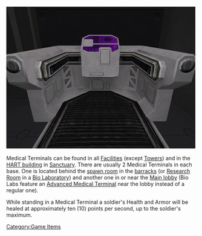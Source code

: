 ![](images/PSScreenShot0281.jpg "PSScreenShot0281.jpg")

Medical Terminals can be found in all
[Facilities](../locations/Facilities.md) (except [Towers](../locations/Towers.md))
and in the [HART building](../locations/HART_building.md) in
[Sanctuary](../locations/Sanctuary.md). There are usually 2 Medical Terminals
in each base. One is located behind the [spawn
room](spawn_room.md) in the [barracks](../locations/Barracks.md) (or
[Research Room](../locations/Research_Room.md) in a [Bio
Laboratory](../locations/Bio_Laboratory.md)) and another one in or near the
[Main lobby](../locations/Main_lobby.md) (Bio Labs feature an [Advanced
Medical Terminal](Advanced_Medical_Terminal.md) near the lobby
instead of a regular one).

While standing in a Medical Terminal a soldier's Health and Armor will
be healed at approximately ten (10) points per second, up to the
soldier's maximum.

[Category:Game Items](Category:Game_Items.md)
